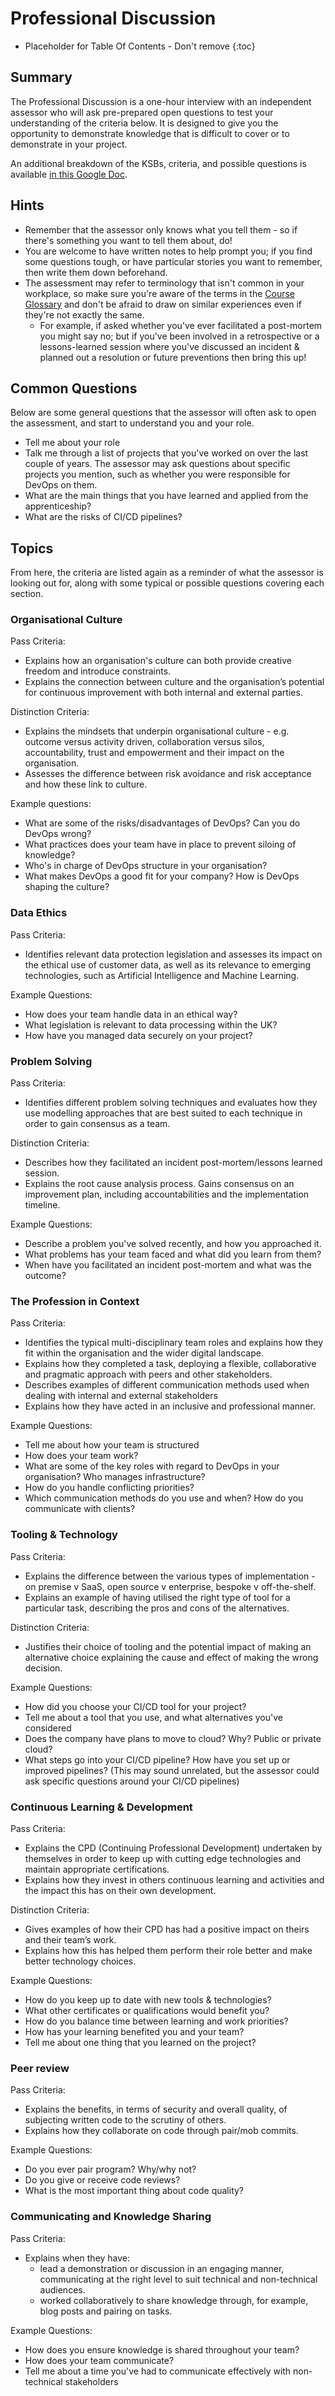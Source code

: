 # Professional Discussion

* Placeholder for Table Of Contents - Don't remove
{:toc}

## Summary
The Professional Discussion is a one-hour interview with an independent assessor who will ask pre-prepared open questions to test your understanding of the criteria below. It is designed to give you the opportunity to demonstrate knowledge that is difficult to cover or to demonstrate in your project.

An additional breakdown of the KSBs, criteria, and possible questions is available [in this Google Doc](https://docs.google.com/spreadsheets/d/1V_reG7kPau9D9__qQlHHR9rkl-IxekjxkEgIGt_6tHE/edit?usp=sharing).

## Hints
* Remember that the assessor only knows what you tell them - so if there's something you want to tell them about, do!
* You are welcome to have written notes to help prompt you; if you find some questions tough, or have particular stories you want to remember, then write them down beforehand.
* The assessment may refer to terminology that isn't common in your workplace, so make sure you're aware of the terms in the [Course Glossary](../glossary.md) and don't be afraid to draw on similar experiences even if they're not exactly the same.
  * For example, if asked whether you've ever facilitated a post-mortem you might say no; but if you've been involved in a retrospective or a lessons-learned session where you've discussed an incident & planned out a resolution or future preventions then bring this up!

## Common Questions
Below are some general questions that the assessor will often ask to open the assessment, and start to understand you and your role.

* Tell me about your role
* Talk me through a list of projects that you've worked on over the last couple of years. The assessor may ask questions about specific projects you mention, such as whether you were responsible for DevOps on them.
* What are the main things that you have learned and applied from the apprenticeship?
* What are the risks of CI/CD pipelines?

## Topics

From here, the criteria are listed again as a reminder of what the assessor is looking out for, along with some typical or possible questions covering each section.

### Organisational Culture

Pass Criteria:
* Explains how an organisation's culture can both provide creative freedom and introduce constraints.
* Explains the connection between culture and the organisation’s potential for continuous improvement with both internal and external parties.

Distinction Criteria:
* Explains the mindsets that underpin organisational culture - e.g. outcome versus activity driven, collaboration versus  silos, accountability, trust and empowerment and their impact on the organisation.
* Assesses the difference between risk avoidance and risk acceptance and how these link to culture.

Example questions:
* What are some of the risks/disadvantages of DevOps? Can you do DevOps wrong?
* What practices does your team have in place to prevent siloing of knowledge?
* Who's in charge of DevOps structure in your organisation?
* What makes DevOps a good fit for your company? How is DevOps shaping the culture?

### Data Ethics
Pass Criteria:
* Identifies relevant data protection legislation and assesses its impact on the ethical use of customer data, as well as its relevance to emerging technologies, such as Artificial Intelligence and Machine Learning.

Example Questions:
* How does your team handle data in an ethical way?
* What legislation is relevant to data processing within the UK?
* How have you managed data securely on your project?

### Problem Solving
Pass Criteria:
* Identifies different problem solving techniques and evaluates how they use modelling approaches that are best suited to each technique in order to gain consensus as a team.

Distinction Criteria:
* Describes how they facilitated an incident post-mortem/lessons learned session. 
* Explains the root cause analysis process. Gains consensus on an improvement plan, including accountabilities and the  implementation timeline.

Example Questions:
* Describe a problem you've solved recently, and how you approached it.
* What problems has your team faced and what did you learn from them?
* When have you facilitated an incident post-mortem and what was the outcome?

### The Profession in Context
Pass Criteria:
* Identifies the typical multi-disciplinary team roles and explains how they fit within the organisation and the wider digital landscape.
* Explains how they completed a task, deploying a flexible, collaborative and pragmatic approach with peers and other stakeholders.
* Describes examples of different communication methods used when dealing with internal and external stakeholders
* Explains how they have acted in an inclusive and professional manner.

Example Questions:
* Tell me about how your team is structured
* How does your team work?
* What are some of the key roles with regard to DevOps in your organisation? Who manages infrastructure?
* How do you handle conflicting priorities?
* Which communication methods do you use and when? How do you communicate with clients?

### Tooling & Technology
Pass Criteria:
* Explains the difference between the various types of implementation - on premise v SaaS, open source v enterprise, bespoke v off-the-shelf.
* Explains an example of having utilised the right type of tool for a particular task, describing the pros and cons of the alternatives.

Distinction Criteria:
* Justifies their choice of tooling and the potential impact of making an alternative choice explaining the cause and effect of making the wrong decision.

Example Questions:
* How did you choose your CI/CD tool for your project?
* Tell me about a tool that you use, and what alternatives you've considered
* Does the company have plans to move to cloud? Why? Public or private cloud? 
* What steps go into your CI/CD pipeline? How have you set up or improved pipelines? (This may sound unrelated, but the assessor could ask specific questions around your CI/CD pipelines)

### Continuous Learning & Development
Pass Criteria:
* Explains the CPD (Continuing Professional Development) undertaken by themselves in order to keep up with cutting edge technologies and maintain appropriate certifications.
* Explains how they invest in others continuous learning and activities and the impact this has on their own development.

Distinction Criteria:
* Gives examples of how their CPD has had a positive impact on theirs and their team’s work.
* Explains how this has helped them perform their role better and make better technology choices.

Example Questions:
* How do you keep up to date with new tools & technologies?
* What other certificates or qualifications would benefit you?
* How do you balance time between learning and work priorities?
* How has your learning benefited you and your team?
* Tell me about one thing that you learned on the project?

### Peer review
Pass Criteria:
* Explains the benefits, in terms of security and overall quality, of subjecting written code to the scrutiny of others.
* Explains how they collaborate on code through pair/mob commits.

Example Questions:
* Do you ever pair program? Why/why not?
* Do you give or receive code reviews?
* What is the most important thing about code quality?

### Communicating and Knowledge Sharing
Pass Criteria:
* Explains when they have:
  * lead a demonstration or discussion in an engaging manner, communicating at the right level to suit technical and non-technical audiences.
  * worked collaboratively to share knowledge through, for example, blog posts and pairing on tasks.
  
Example Questions:
* How does you ensure knowledge is shared throughout your team?
* How does your team communicate?
* Tell me about a time you've had to communicate effectively with non-technical stakeholders
